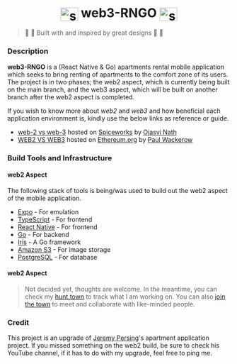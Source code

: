 ## <h1 align="center"><img align="center" src="https://video-public.canva.com/VAD8lnOL18Q/v/d889ead9ee.gif" alt="sparkling star" height="30" width="40" /> web3-RNGO <img align="center" src="https://video-public.canva.com/VAD8lnOL18Q/v/d889ead9ee.gif" alt="sparkling star" height="30" width="40" /></h1>
>  :star2: :star2: Built with and inspired by great designs :star2: :star2:

### Description

**web3-RNGO** is a (React Native & Go) apartments rental mobile application which seeks to bring renting of apartments to the comfort zone of its users. The project is in two phases; the web2 aspect, which is currently being built on the main branch, and the web3 aspect, which will be 
built on another branch after the web2 aspect is completed.

If you wish to know more about _web2_ and _web3_ and how beneficial each application environment is, kindly use the below links as reference or guide.
* [web-2 vs web-3](https://www.spiceworks.com/tech/tech-general/articles/web-2-vs-web-3/) hosted on [Spiceworks](https://spiceworks.com) by [Ojasvi Nath](https://www.spiceworks.com/user/about/ojasvi-nath)
* [WEB2 VS WEB3](https://ethereum.org/en/developers/docs/web2-vs-web3/) hosted on [Ethereum.org](https://ethereum.org) by [Paul Wackerow](https://github.com/wackerow)

### Build Tools and Infrastructure

#### web2 Aspect

The following stack of tools is being/was used to build out the web2 aspect of the mobile application.
* [Expo](https://expo.dev) - For emulation
* [TypeScript](https://typescriptlang.org) - For frontend
* [React Native](https://reactnative.dev) - For frontend
* [Go](https://go.dev) - For backend
* [Iris](https://iris-go.com) - A Go framework
* [Amazon S3](https://aws.amazon.com/s3/) - For image storage
* [PostgreSQL](https://postgresql.org) - For database

#### web2 Aspect

> Not decided yet, thoughts are welcome. In the meantime, you can check my [hunt.town](https://hunt.town/@408656960225935361/) to track what I am working on. You can also [join the town](https://hunt.town/) to meet and collaborate with like-minded people.




### Credit

 This project is an upgrade of [Jeremy Persing](https://www.youtube.com/@jeremypersing4484)'s apartment application project. If you missed something on the web2 build, be sure to check his YouTube channel, if it has to do with my upgrade, feel free to ping me.
